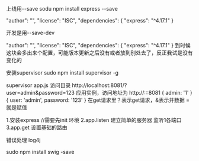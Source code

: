 上线用--save
sodu npm install express --save


  "author": "",
  "license": "ISC",
  "dependencies": {
    "express": "^4.17.1"
  }

开发是用--save-dev

  "author": "",
  "license": "ISC",
  "dependencies": {
    "express": "^4.17.1"
  }
到时候这块会多出来个配置，可能版本更新之后没有或者放到别处去了，反正我试是没有变化的

安装supervisor
sudo npm install supervisor -g

supervisor app.js
访问目录
http://localhost:8081/?user=admin&password=123
应用实例，访问地址为 http://:::8081
{ admin: '1' }
{ user: 'admin', password: '123' }
在get请求里？表示get请求，&表示并数据 = 就是赋值


1.安装express  //需要先init 环境
2.app.listen 建立简单的服务器 监听1各端口
3.app.get 设置基础的路由


错误处理 log4j


 sudo npm install swig -save